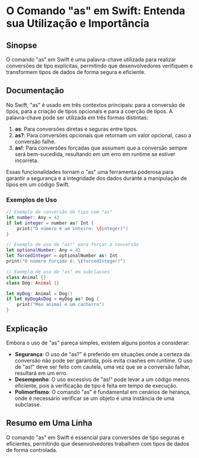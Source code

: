 <!--
Meta Description: # O Comando "as" em Swift: Entenda sua Utilização e Importância ## Sinopse O comando "as" em Swift é uma palavra-chave utilizada para realizar convers...
Meta Keywords: para, tipos, conversão, uso, swift
-->

# O Comando "as" em Swift: Entenda sua Utilização e Importância

## Sinopse
O comando "as" em Swift é uma palavra-chave utilizada para realizar conversões de tipo explícitas, permitindo que desenvolvedores verifiquem e transformem tipos de dados de forma segura e eficiente.

## Documentação
No Swift, "as" é usado em três contextos principais: para a conversão de tipos, para a criação de tipos opcionais e para a coerção de tipos. A palavra-chave pode ser utilizada em três formas distintas:

1. **as**: Para conversões diretas e seguras entre tipos.
2. **as?**: Para conversões opcionais que retornam um valor opcional, caso a conversão falhe.
3. **as!**: Para conversões forçadas que assumem que a conversão sempre será bem-sucedida, resultando em um erro em runtime se estiver incorreta.

Essas funcionalidades tornam o "as" uma ferramenta poderosa para garantir a segurança e a integridade dos dados durante a manipulação de tipos em um código Swift.

### Exemplos de Uso
```swift
// Exemplo de conversão de tipo com "as"
let number: Any = 42
if let integer = number as? Int {
    print("O número é um inteiro: \(integer)")
}

// Exemplo de uso de "as!" para forçar a conversão
let optionalNumber: Any = 42
let forcedInteger = optionalNumber as! Int
print("O número forçado é: \(forcedInteger)")

// Exemplo de uso de "as" em subclasses
class Animal {}
class Dog: Animal {}

let myDog: Animal = Dog()
if let myDogAsDog = myDog as? Dog {
    print("Meu animal é um cachorro")
}
```

## Explicação
Embora o uso de "as" pareça simples, existem alguns pontos a considerar:

- **Segurança**: O uso de "as?" é preferido em situações onde a certeza da conversão não pode ser garantida, pois evita crashes em runtime. O uso de "as!" deve ser feito com cautela, uma vez que se a conversão falhar, resultará em um erro.
- **Desempenho**: O uso excessivo de "as!" pode levar a um código menos eficiente, pois a verificação de tipo é feita em tempo de execução.
- **Polimorfismo**: O comando "as" é fundamental em cenários de herança, onde é necessário verificar se um objeto é uma instância de uma subclasse.

## Resumo em Uma Linha
O comando "as" em Swift é essencial para conversões de tipo seguras e eficientes, permitindo que desenvolvedores trabalhem com tipos de dados de forma controlada.
